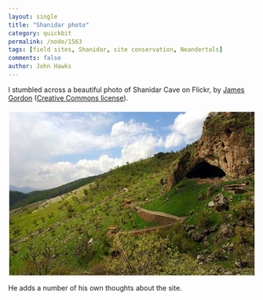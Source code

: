 ```yaml
---
layout: single 
title: "Shanidar photo" 
category: quickbit
permalink: /node/1563
tags: [field sites, Shanidar, site conservation, Neandertals] 
comments: false 
author: John Hawks 
---
```


I stumbled across a beautiful photo of Shanidar Cave on Flickr, by <a href="http://flickr.com/photos/jamesdale10/2331286087/">James Gordon</a> (<a href="http://creativecommons.org/licenses/by/2.0/deed.en">Creative Commons license</a>). 

<div style="text-align:center; margin-top:20px;">
<img src="/graphics/shanidar_cave_flickr-amesdale10-2331286087_500-333.jpg" width="500" height="333" alt="Shanidar Cave, Iraq" />
</div>

He adds a number of his own thoughts about the site. 



